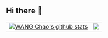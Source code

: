 ## Hi there 👋

<table>
  <tr>
    <td>
      <a href="https://github.com/zhikaiyici"><img align="center" src="https://github-readme-stats.vercel.app/api?username=zhikaiyici&show_icons=true&include_all_commits=true&theme=buefy&hide_border=true" alt="WANG Chao's github stats" /></a>
    </td>
    <td>
      <a href="https://github.com/zhikaiyici"><img align="center" src="https://github-readme-stats.vercel.app/api/top-langs/?username=zhikaiyici&layout=compact&hide_border=true&theme=buefy" /></a>
    </td>
  </tr>
</table>

<!--
**zhikaiyici/zhikaiyici** is a ✨ _special_ ✨ repository because its `README.md` (this file) appears on your GitHub profile.

Here are some ideas to get you started:

- 🔭 I’m currently working on ...
- 🌱 I’m currently learning ...
- 👯 I’m looking to collaborate on ...
- 🤔 I’m looking for help with ...
- 💬 Ask me about ...
- 📫 How to reach me: ...
- 😄 Pronouns: ...
- ⚡ Fun fact: ...
-->
